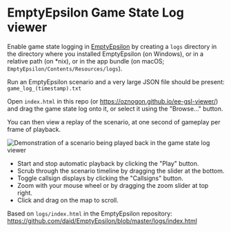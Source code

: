 # EmptyEpsilon Game State Log viewer

Enable game state logging in [EmptyEpsilon](https://github.com/daid/EmptyEpsilon) by creating a `logs` directory in the directory where you installed EmptyEpsilon (on Windows), or in a relative path (on \*nix), or in the app bundle (on macOS; `EmptyEpsilon/Contents/Resources/logs`).

Run an EmptyEpsilon scenario and a very large JSON file should be present: `game_log_(timestamp).txt`

Open `index.html` in this repo (or https://oznogon.github.io/ee-gsl-viewer/) and drag the game state log onto it, or select it using the "Browse..." button.

You can then view a replay of the scenario, at one second of gameplay per frame of playback.

![Demonstration of a scenario being played back in the game state log viewer](https://i.imgur.com/j07hRlx.png)

- Start and stop automatic playback by clicking the "Play" button.
- Scrub through the scenario timeline by dragging the slider at the bottom.
- Toggle callsign displays by clicking the "Callsigns" button.
- Zoom with your mouse wheel or by dragging the zoom slider at top right.
- Click and drag on the map to scroll.

Based on `logs/index.html` in the EmptyEpsilon repository: https://github.com/daid/EmptyEpsilon/blob/master/logs/index.html
